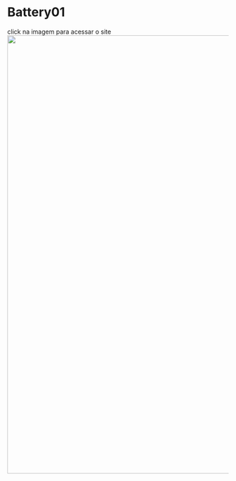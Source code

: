 # Battery01
click na imagem para acessar o site
<a href="https://dorcaschagas.github.io/Battery01/"><img width="1000" src="https://github.com/Dorcaschagas/Battery01/assets/128332474/9a6c9f68-7d8a-4308-836f-e30756321994" alt=""></a>
